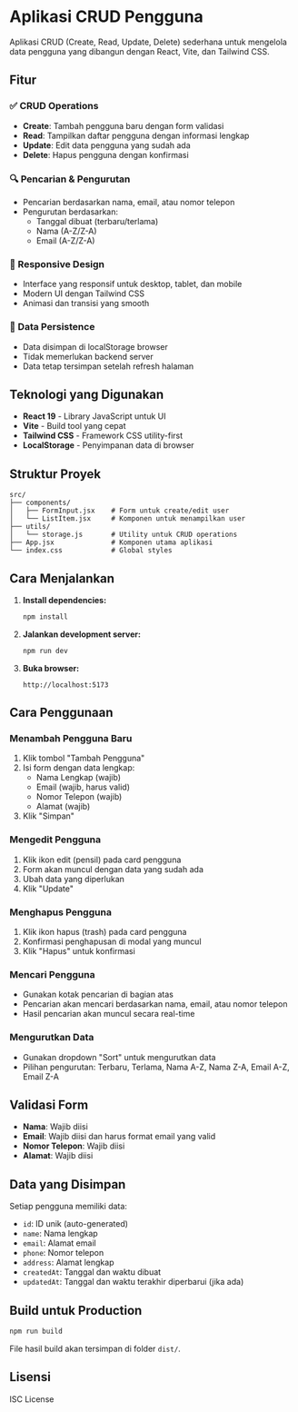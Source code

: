# Aplikasi CRUD Pengguna

Aplikasi CRUD (Create, Read, Update, Delete) sederhana untuk mengelola data pengguna yang dibangun dengan React, Vite, dan Tailwind CSS.

## Fitur

### ✅ CRUD Operations
- **Create**: Tambah pengguna baru dengan form validasi
- **Read**: Tampilkan daftar pengguna dengan informasi lengkap
- **Update**: Edit data pengguna yang sudah ada
- **Delete**: Hapus pengguna dengan konfirmasi

### 🔍 Pencarian & Pengurutan
- Pencarian berdasarkan nama, email, atau nomor telepon
- Pengurutan berdasarkan:
  - Tanggal dibuat (terbaru/terlama)
  - Nama (A-Z/Z-A)
  - Email (A-Z/Z-A)

### 📱 Responsive Design
- Interface yang responsif untuk desktop, tablet, dan mobile
- Modern UI dengan Tailwind CSS
- Animasi dan transisi yang smooth

### 💾 Data Persistence
- Data disimpan di localStorage browser
- Tidak memerlukan backend server
- Data tetap tersimpan setelah refresh halaman

## Teknologi yang Digunakan

- **React 19** - Library JavaScript untuk UI
- **Vite** - Build tool yang cepat
- **Tailwind CSS** - Framework CSS utility-first
- **LocalStorage** - Penyimpanan data di browser

## Struktur Proyek

```
src/
├── components/
│   ├── FormInput.jsx    # Form untuk create/edit user
│   └── ListItem.jsx     # Komponen untuk menampilkan user
├── utils/
│   └── storage.js       # Utility untuk CRUD operations
├── App.jsx              # Komponen utama aplikasi
└── index.css            # Global styles
```

## Cara Menjalankan

1. **Install dependencies:**
   ```bash
   npm install
   ```

2. **Jalankan development server:**
   ```bash
   npm run dev
   ```

3. **Buka browser:**
   ```
   http://localhost:5173
   ```

## Cara Penggunaan

### Menambah Pengguna Baru
1. Klik tombol "Tambah Pengguna"
2. Isi form dengan data lengkap:
   - Nama Lengkap (wajib)
   - Email (wajib, harus valid)
   - Nomor Telepon (wajib)
   - Alamat (wajib)
3. Klik "Simpan"

### Mengedit Pengguna
1. Klik ikon edit (pensil) pada card pengguna
2. Form akan muncul dengan data yang sudah ada
3. Ubah data yang diperlukan
4. Klik "Update"

### Menghapus Pengguna
1. Klik ikon hapus (trash) pada card pengguna
2. Konfirmasi penghapusan di modal yang muncul
3. Klik "Hapus" untuk konfirmasi

### Mencari Pengguna
- Gunakan kotak pencarian di bagian atas
- Pencarian akan mencari berdasarkan nama, email, atau nomor telepon
- Hasil pencarian akan muncul secara real-time

### Mengurutkan Data
- Gunakan dropdown "Sort" untuk mengurutkan data
- Pilihan pengurutan: Terbaru, Terlama, Nama A-Z, Nama Z-A, Email A-Z, Email Z-A

## Validasi Form

- **Nama**: Wajib diisi
- **Email**: Wajib diisi dan harus format email yang valid
- **Nomor Telepon**: Wajib diisi
- **Alamat**: Wajib diisi

## Data yang Disimpan

Setiap pengguna memiliki data:
- `id`: ID unik (auto-generated)
- `name`: Nama lengkap
- `email`: Alamat email
- `phone`: Nomor telepon
- `address`: Alamat lengkap
- `createdAt`: Tanggal dan waktu dibuat
- `updatedAt`: Tanggal dan waktu terakhir diperbarui (jika ada)

## Build untuk Production

```bash
npm run build
```

File hasil build akan tersimpan di folder `dist/`.

## Lisensi

ISC License
